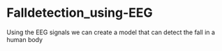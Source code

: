# Falldetection_using-EEG
Using the EEG signals we can create a model that can detect the fall in a human body 
